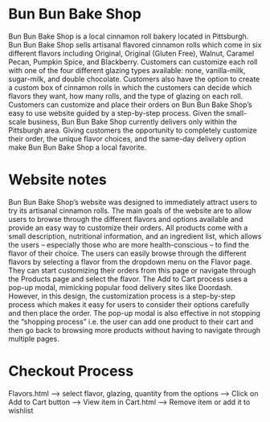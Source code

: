 # Bun Bun Bake Shop
Bun Bun Bake Shop is a local cinnamon roll bakery located in Pittsburgh. Bun Bun Bake Shop sells artisanal flavored cinnamon rolls which come in six different flavors including Original, Original (Gluten Free), Walnut, Caramel Pecan, Pumpkin Spice, and Blackberry. Customers can customize each roll with one of the four different glazing types available: none, vanilla-milk, sugar-milk, and double chocolate. Customers also have the option to create a custom box of cinnamon rolls in which the customers can decide which flavors they want, how many rolls, and the type of glazing on each roll. Customers can customize and place their orders on Bun Bun Bake Shop’s easy to use website guided by a step-by-step process. Given the small-scale business, Bun Bun Bake Shop currently delivers only within the Pittsburgh area.  Giving customers the opportunity to completely customize their order, the unique flavor choices, and the same-day delivery option make Bun Bun Bake Shop a local favorite. 


# Website notes
Bun Bun Bake Shop’s website was designed to immediately attract users to try its artisanal cinnamon rolls. The main goals of the website are to allow users to browse through the different flavors and options available and provide an easy way to customize their orders. All products come with a small description, nutritional information, and an ingredient list, which allows the users – especially those who are more health-conscious – to find the flavor of their choice. The users can easily browse through the different flavors by selecting a flavor from the dropdown menu on the Flavor page. They can start customizing their orders from this page or navigate through the Products page and select the flavor. The Add to Cart process uses a pop-up modal, mimicking popular food delivery sites like Doordash. However, in this design, the customization process is a step-by-step process which makes it easy for users to consider their options carefully and then place the order. The pop-up modal is also effective in not stopping the “shopping process” i.e. the user can add one product to their cart and then go back to browsing more products without having to navigate through multiple pages. 


# Checkout Process
Flavors.html –> select flavor, glazing, quantity from the options –> Click on Add to Cart button –> View item in Cart.html –> Remove item or add it to wishlist 

